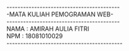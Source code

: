 -----------------------------------------<br/>
-MATA KULIAH PEMOGRAMAN WEB- <br/>
-----------------------------------------<br/>
NAMA  : AMIRAH AULIA FITRI <br/>
NPM   : 18081010029<br/>
------------------------------------------<br/>
